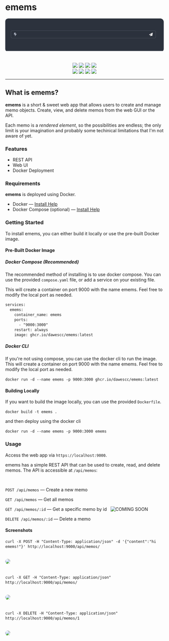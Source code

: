 # emems

<img style="border-radius:1ch;margin-bottom:2ch;" src="public/img/bannerimg1.png">

<p align="center">
<img src="https://img.shields.io/github/v/tag/dawescc/emems?label=Latest+Version">
<img src="https://img.shields.io/github/languages/count/dawescc/emems?">
<img src="https://img.shields.io/github/languages/top/dawescc/emems">
<img src="https://img.shields.io/github/commit-activity/w/dawescc/emems"><br />
<img src="https://img.shields.io/github/v/release/dawescc/emems?&label=Latest+Release&color=yellow">
<img src="https://img.shields.io/github/actions/workflow/status/dawescc/emems/prod.yaml">
<img src="https://img.shields.io/github/issues/dawescc/emems">
<img src="https://img.shields.io/github/downloads/dawescc/emems/total">
</p>

------

## What is emems?

**emems** is a short & sweet web app that allows users to create and manage memo objects. Create, view, and delete memos from the web GUI or the API.

Each memo is a *rendered element*, so the possibilities are endless; the only limit is your imagination and probably some techinical limitations that I'm not aware of yet.

### Features

- REST API
- Web UI
- Docker Deployment

### Requirements

**emems** is deployed using Docker.

- Docker &mdash; [Install Help](https://docs.docker.com/engine/install/)
- Docker Compose (optional) &mdash; [Install Help](https://docs.docker.com/compose/#docker-compose)

### Getting Started

To install emems, you can either build it locally or use the pre-built Docker image.

#### Pre-Built Docker Image
##### Docker Compose (Recommended)

The recommended method of installing is to use docker compose. You can use the provided `compose.yaml` file, or add a service on your existing file.

This will create a container on port 9000 with the name emems. Feel free to modify the local port as needed.

```
services:
  emems:
    container_name: emems
    ports:
      - "9000:3000"
    restart: always
    image: ghcr.io/dawescc/emems:latest

```

##### Docker CLI

If you're not using compose, you can use the docker cli to run the image. This will create a container on port 9000 with the name emems. Feel free to modify the local port as needed.

```docker run -d --name emems -p 9000:3000 ghcr.io/dawescc/emems:latest```

#### Building Locally

If you want to build the image locally, you can use the provided `Dockerfile`.

```docker build -t emems .```

and then deploy using the docker cli

```docker run -d --name emems -p 9000:3000 emems```

### Usage

Access the web app via `https://localhost:9000`.

emems has a simple REST API that can be used to create, read, and delete memos. The API is accessible at `/api/memos`:

<br>

`POST /api/memos` &mdash; Create a new memo

`GET /api/memos` &mdash; Get all memos

`GET /api/memos/:id` &mdash; Get a specific memo by id &nbsp; ![COMING SOON](https://img.shields.io/badge/-COMING%20SOON-9cf)

`DELETE /api/memos/:id` &mdash; Delete a memo


#### Screenshots

```
curl -X POST -H "Content-Type: application/json" -d '{"content":"hi emems!"}' http://localhost:9000/api/memos/
```
<img style="border-radius:1ch;margin-block:2ch" src="public/img/curl.png">

```
curl -X GET -H "Content-Type: application/json" http://localhost:9000/api/memos/
```

<img style="border-radius:1ch;margin-block:2ch" src="public/img/curl2.png">

```
curl -X DELETE -H "Content-Type: application/json" http://localhost:9000/api/memos/1
```

<img style="border-radius:1ch;margin-block:2ch" src="public/img/curl3.png">